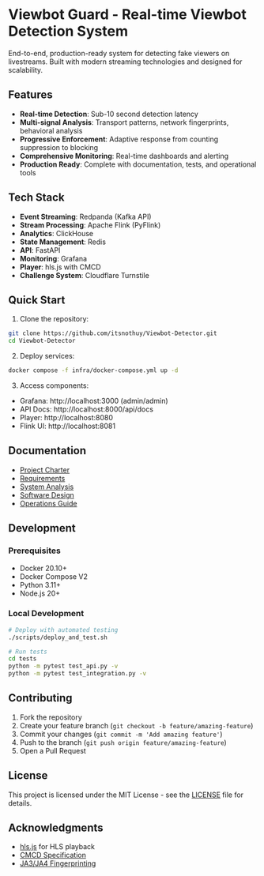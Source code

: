 # Viewbot Guard - Real-time Viewbot Detection System

End-to-end, production-ready system for detecting fake viewers on livestreams. Built with modern streaming technologies and designed for scalability.

## Features

- **Real-time Detection**: Sub-10 second detection latency
- **Multi-signal Analysis**: Transport patterns, network fingerprints, behavioral analysis
- **Progressive Enforcement**: Adaptive response from counting suppression to blocking
- **Comprehensive Monitoring**: Real-time dashboards and alerting
- **Production Ready**: Complete with documentation, tests, and operational tools

## Tech Stack

- **Event Streaming**: Redpanda (Kafka API)
- **Stream Processing**: Apache Flink (PyFlink)
- **Analytics**: ClickHouse
- **State Management**: Redis
- **API**: FastAPI
- **Monitoring**: Grafana
- **Player**: hls.js with CMCD
- **Challenge System**: Cloudflare Turnstile

## Quick Start

1. Clone the repository:
```bash
git clone https://github.com/itsnothuy/Viewbot-Detector.git
cd Viewbot-Detector
```

2. Deploy services:
```bash
docker compose -f infra/docker-compose.yml up -d
```

3. Access components:
- Grafana: http://localhost:3000 (admin/admin)
- API Docs: http://localhost:8000/api/docs
- Player: http://localhost:8080
- Flink UI: http://localhost:8081

## Documentation

- [Project Charter](docs/PROJECT_CHARTER.md)
- [Requirements](docs/requirements.md)
- [System Analysis](docs/system_analysis.md)
- [Software Design](docs/software_design.md)
- [Operations Guide](docs/operations_guide.md)

## Development

### Prerequisites
- Docker 20.10+
- Docker Compose V2
- Python 3.11+
- Node.js 20+

### Local Development
```bash
# Deploy with automated testing
./scripts/deploy_and_test.sh

# Run tests
cd tests
python -m pytest test_api.py -v
python -m pytest test_integration.py -v
```

## Contributing

1. Fork the repository
2. Create your feature branch (`git checkout -b feature/amazing-feature`)
3. Commit your changes (`git commit -m 'Add amazing feature'`)
4. Push to the branch (`git push origin feature/amazing-feature`)
5. Open a Pull Request

## License

This project is licensed under the MIT License - see the [LICENSE](LICENSE) file for details.

## Acknowledgments

- [hls.js](https://github.com/video-dev/hls.js/) for HLS playback
- [CMCD Specification](https://cdn.cta.tech/cta/media/media/resources/standards/pdfs/cta-5004-final.pdf)
- [JA3/JA4 Fingerprinting](https://github.com/FoxIO-LLC/ja4)